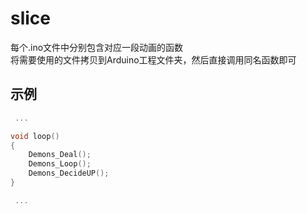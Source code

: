 # slice

每个.ino文件中分别包含对应一段动画的函数  
将需要使用的文件拷贝到Arduino工程文件夹，然后直接调用同名函数即可  


## 示例

```C++
 ...

void loop()
{
	Demons_Deal();
	Demons_Loop();
	Demons_DecideUP();
}

 ...
```
